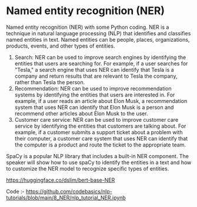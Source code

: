  # Named entity recognition (NER)
  Named entity recognition (NER) with some Python coding. NER is a technique in natural language processing (NLP) that identifies and classifies named entities in text. Named entities can be people, places, organizations, products, events, and other types of entities.

1. Search: NER can be used to improve search engines by identifying the entities that users are searching for. For example, if a user searches for "Tesla," a search engine that uses NER can identify that Tesla is a company and return results that are relevant to Tesla the company, rather than Tesla the person.
2. Recommendation: NER can be used to improve recommendation systems by identifying the entities that users are interested in. For example, if a user reads an article about Elon Musk, a recommendation system that uses NER can identify that Elon Musk is a person and recommend other articles about Elon Musk to the user.
3. Customer care service: NER can be used to improve customer care service by identifying the entities that customers are talking about. For example, if a customer submits a support ticket about a problem with their computer, a customer care system that uses NER can identify that the computer is a product and route the ticket to the appropriate team.

SpaCy is a popular NLP library that includes a built-in NER component. The speaker will show how to use spaCy to identify the entities in a text and how to customize the NER model to recognize specific types of entities.

https://huggingface.co/dslim/bert-base-NER

Code :- https://github.com/codebasics/nlp-tutorials/blob/main/8_NER/nlp_tutorial_NER.ipynb